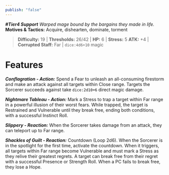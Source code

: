 ```yaml
---
publish: "false"
---
```

***#Tier4 Support***
*Warped mage bound by the bargains they made in life.*
**Motives & Tactics:** Acquire, dishearten, dominate, torment

> **Difficulty:** 19 | **Thresholds:** 26/42 | **HP:** 6 | **Stress:** 5
> **ATK:** +4 | **Corrupted Staff:** Far | `dice:4d6+10` magic

# Features

***Conflagration - Action:*** Spend a Fear to unleash an all-consuming firestorm and make an attack against all targets within Close range. Targets the Sorcerer succeeds against take `dice:2d10+6` direct magic damage.

***Nightmare Tableau - Action:*** Mark a Stress to trap a target within Far range in a powerful illusion of their worst fears. While trapped, the target is Restrained and Vulnerable until they break free, ending both conditions, with a successful Instinct Roll.

***Slippery - Reaction:*** When the Sorcerer takes damage from an attack, they can teleport up to Far range.

***Shackles of Guilt - Reaction:*** Countdown (Loop 2d6). When the Sorcerer is in the spotlight for the first time, activate the countdown. When it triggers, all targets within Far range become Vulnerable and must mark a Stress as they relive their greatest regrets. A target can break free from their regret with a successful Presence or Strength Roll. When a PC fails to break free, they lose a Hope.
